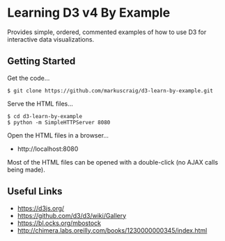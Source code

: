 # Learning D3 v4 By Example

Provides simple, ordered, commented examples of how to use D3 for interactive data visualizations.

## Getting Started

Get the code...

```shell
$ git clone https://github.com/markuscraig/d3-learn-by-example.git
```

Serve the HTML files...

```shell
$ cd d3-learn-by-example
$ python -m SimpleHTTPServer 8080
```

Open the HTML files in a browser...

* http://localhost:8080

Most of the HTML files can be opened with a double-click (no AJAX calls being made).

## Useful Links

* https://d3js.org/
* https://github.com/d3/d3/wiki/Gallery
* https://bl.ocks.org/mbostock
* http://chimera.labs.oreilly.com/books/1230000000345/index.html
